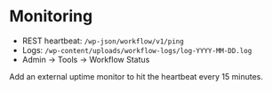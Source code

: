 # Monitoring

- REST heartbeat: `/wp-json/workflow/v1/ping`
- Logs: `/wp-content/uploads/workflow-logs/log-YYYY-MM-DD.log`
- Admin → Tools → Workflow Status

Add an external uptime monitor to hit the heartbeat every 15 minutes.
